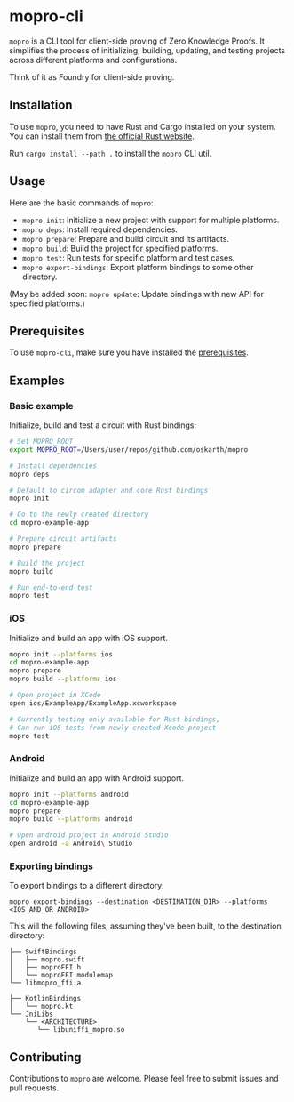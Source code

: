 # mopro-cli

`mopro` is a CLI tool for client-side proving of Zero Knowledge Proofs. It simplifies the process of initializing, building, updating, and testing projects across different platforms and configurations.

Think of it as Foundry for client-side proving.

## Installation

To use `mopro`, you need to have Rust and Cargo installed on your system. You can install them from [the official Rust website](https://www.rust-lang.org/learn/get-started).

Run `cargo install --path .` to install the `mopro` CLI util.

## Usage

Here are the basic commands of `mopro`:

- `mopro init`: Initialize a new project with support for multiple platforms.
- `mopro deps`: Install required dependencies.
- `mopro prepare`: Prepare and build circuit and its artifacts.
- `mopro build`: Build the project for specified platforms.
- `mopro test`: Run tests for specific platform and test cases.
- `mopro export-bindings`: Export platform bindings to some other directory.

(May be added soon: `mopro update`: Update bindings with new API for specified platforms.)

## Prerequisites

To use `mopro-cli`, make sure you have installed the [prerequisites](https://github.com/oskarth/mopro/?tab=readme-ov-file#Prerequisites).

## Examples

### Basic example

Initialize, build and test a circuit with Rust bindings:

```sh
# Set MOPRO_ROOT
export MOPRO_ROOT=/Users/user/repos/github.com/oskarth/mopro

# Install dependencies
mopro deps

# Default to circom adapter and core Rust bindings
mopro init

# Go to the newly created directory
cd mopro-example-app

# Prepare circuit artifacts
mopro prepare

# Build the project
mopro build

# Run end-to-end-test
mopro test
```

### iOS

Initialize and build an app with iOS support.

```sh
mopro init --platforms ios
cd mopro-example-app
mopro prepare
mopro build --platforms ios

# Open project in XCode
open ios/ExampleApp/ExampleApp.xcworkspace

# Currently testing only available for Rust bindings,
# Can run iOS tests from newly created Xcode project
mopro test
```

### Android

Initialize and build an app with Android support.

```sh
mopro init --platforms android
cd mopro-example-app
mopro prepare
mopro build --platforms android

# Open android project in Android Studio
open android -a Android\ Studio
```

### Exporting bindings

To export bindings to a different directory:

`mopro export-bindings --destination <DESTINATION_DIR> --platforms <IOS_AND_OR_ANDROID>`

This will the following files, assuming they've been built, to the destination directory:

```
├── SwiftBindings
│   ├── mopro.swift
│   ├── moproFFI.h
│   └── moproFFI.modulemap
└── libmopro_ffi.a
```

```
├── KotlinBindings
│   └── mopro.kt
└── JniLibs
    └── <ARCHITECTURE>
       └── libuniffi_mopro.so
```

## Contributing

Contributions to `mopro` are welcome. Please feel free to submit issues and pull requests.